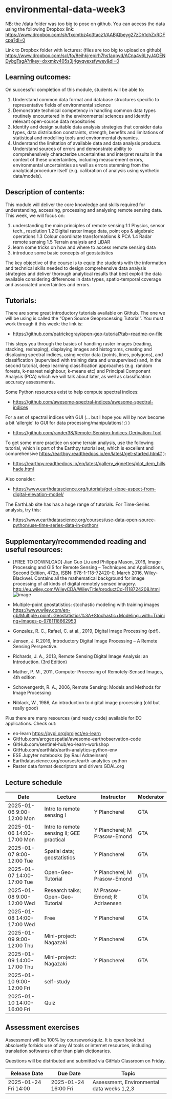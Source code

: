 # environmental-data-week3


NB: the /data folder was too big to pose on github. You can access the data using the following Dropbox link: 
https://www.dropbox.com/sh/fxcmtbz4o3tacz1/AABjQbeyg27zDh1chZxRDFcpa?dl=0

Link to Dropbox folder with lectures: (files are too big to upload on github)
https://www.dropbox.com/scl/fo/8eihkjrepirh7hs1aqpyd/ACna4v6LtyJ4OENDybgTsgA?rlkey=dxxmky405s3j4gvqvexsfywey&dl=0


## Learning outcomes:

On successful completion of this module, students will be able to:
1.	Understand common data format and database structures specific to representative fields of environmental science 
2.	Demonstrate technical competency in handling common data types routinely encountered in the environmental sciences and identify relevant open-source data repositories
3.	Identify and design suitable data analysis strategies that consider data types, data distribution constraints, strength, benefits and limitations of statistical and modelling tools and environmental dynamics.
4.	Understand the limitation of available data and data analysis products. Understand sources of errors and demonstrate ability to comprehensively characterize uncertainties and interpret results in the context of these uncertainties, including measurement errors, environmental uncertainties as well as errors stemming from the analytical procedure itself (e.g. calibration of analysis using synthetic data/models). 

## Description of contents:

This module will deliver the core knowledge and skills required for understanding, accessing, processing and analysing remote sensing data. 
This week, we will focus on: 
1. understanding the main principles of remote sensing
   1.1 Physics, sensor tech., resolution
   1.2 Digital raster image data, point ops & algebraic operations
   1.3 Colour coordinate transformations & PCA
   1.4 Radar remote sensing
   1.5 Terrain analysis and LiDAR
3. learn some tricks on how and where to access remote sensing data
4. introduce some basic concepts of geostatistics

The key objective of the course is to equip the students with the information and technical skills needed to design comprehensive data analysis strategies and deliver thorough analytical results that best exploit the data available considering differences in data types, spatio-temporal coverage and associated uncertainties and errors.  


## Tutorials:
There are some great introductory tutorials available on Github. The one we will be using is called the “Open Source Geoprocessing Tutorial”. You must work through it this week: the link is: 

* https://github.com/patrickcgray/open-geo-tutorial?tab=readme-ov-file 

This steps you through the basics of handling raster images (reading, stacking, reshaping), displaying images and histograms, creating and displaying spectral indices, using vector data (points, lines, polygons), and classification (supervised with training data and unsupervised) and, in the second tutorial, deep learning classification approaches (e.g. random forests, k-nearest neighbour, k-means etc) and Principal Component Analysis (PCA) which we will talk about later, as well as classification accuracy assessments. 

Some Python resources exist to help compute spectral indices: 
* https://github.com/awesome-spectral-indices/awesome-spectral-indices

For a set of spectral indices with GUI (... but I hope you will by now become a bit 'allergic' to GUI for data processing/manipulations! :) )
* https://github.com/rander38/Remote-Sensing-Indices-Derivation-Tool 

To get some more practice on some terrain analysis, use the following tutorial, which is part of the Earthpy tutorial set, which is excellent and comprehensive https://earthpy.readthedocs.io/en/latest/get-started.html# ):

* https://earthpy.readthedocs.io/en/latest/gallery_vignettes/plot_dem_hillshade.html

Also consider:
* https://www.earthdatascience.org/tutorials/get-slope-aspect-from-digital-elevation-model/ 

The EarthLab site has has a huge range of tutorials. For Time-Series analysis, try this:
* https://www.earthdatascience.org/courses/use-data-open-source-python/use-time-series-data-in-python/ 


## Supplementary/recommended reading and useful resources:
* [FREE TO DOWNLOAD] Jian Guo Liu and Philippa Mason, 2016, Image Processing and GIS for Remote Sensing – Techniques and Applications, Second Edition, 472p, ISBN: 978-1-118-72420-0, March 2016, Wiley-Blackwel. Contains all the mathematical background for image processing of all kinds of digital remotely sensed imagery. http://eu.wiley.com/WileyCDA/WileyTitle/productCd-1118724208.html 
![image](https://github.com/user-attachments/assets/b8f6ad4e-b28a-453b-9ff0-78268148d7f6)

* Multiple-point geostatistics: stochastic modeling with training images
https://www.wiley.com/en-gb/Multiple+point+Geostatistics%3A+Stochastic+Modeling+with+Training+Images-p-9781118662953

* Gonzalez, R. C., Rafael, C. at al., 2019, Digital Image Processing (pdf). 
* Jensen, J. R.2016, Introductory Digital Image Processing – A Remote Sensing Perspective.
* Richards, J. A., 2013, Remote Sensing Digital Image Analysis: an Introduction. (3rd Edition)
* Mather, P. M., 2011, Computer Processing of Remotely-Sensed Images, 4th edition
* Schowengerdt, R. A., 2006, Remote Sensing: Models and Methods for Image Processing
* Niblack, W., 1986, An introduction to digital image processing  (old but really good)

Plus there are many  resources (and ready code) available for EO applications. Check out:

* eo-learn https://pypi.org/project/eo-learn 
* GitHub.com/arcgeospatial/awesome-earthobservation-code 
* GitHub.com/sentinel-hub/eo-learn-workshop 
* GitHub.com/earthlab/earth-analytics-python-env
* ESE Jupyter notebooks (by Raul Adraeinsen)
* Earthdatascience.org/courses/earth-analytics-python
* Raster data format descriptors and drivers GDAL.org


## Lecture schedule

|Date                       | Lecture                             |Instructor  |Moderator   |
|---------------------------|-------------------------------------|------------|------------|
|2025-01-06 9:00-12:00 Mon  | Intro to remote sensing I          | Y Plancherel        | GTA         |
|2025-01-06 14:00-17:00 Mon | Intro to remote sensing II; GEE practical   | Y Plancherel; M Prasow-Emond       | GTA         |
|2025-01-07 9:00-12:00 Tue  | Spatial data; geostatistics         | Y Plancherel        | GTA         |
|2025-01-07 14:00-17:00 Tue | Open-Geo-Tutorial        | Y Plancherel; M Prasow-Emond      | GTA         |
|2025-01-08 9:00-12:00 Wed  | Research talks; Open-Geo-Tutorial | M Prasow-Emond; R Adriaensen     | GTA         |
|2025-01-08 14:00-17:00 Wed | Free                                | Y Plancherel        | GTA         |
|2025-01-09 9:00-12:00 Thu  | Mini-project: Nagazaki        | Y Plancherel        | GTA         |
|2025-01-09 14:00-17:00 Thu | Mini-project: Nagazaki          | Y Plancherel        | GTA         |
|2025-01-10 9:00-12:00 Fri  | self-study        |         |             |
|2025-01-10 14:00-16:00 Fri  | Quiz        |         |             |

## Assessment exercises
Assessment will be 100% by coursework/quiz. It is open book but absoluetly forbids use of any AI tools or internet resources, including translation softwares other than plain dictionaries. 

Questions will be distributed and submitted via GitHub Classroom on Friday. 

|Release Date         | Due Date            | Topic                             |
|---------------------|---------------------|-----------------------------------|
|2025-01-24 Fri 14:00 | 2025-01-24 16:00 Fri| Assessment, Environmental data weeks 1,2,3         |
